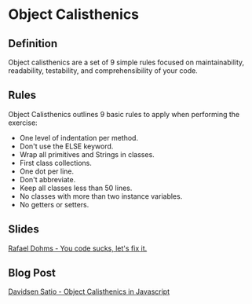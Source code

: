 # Object Calisthenics

## Definition
Object calisthenics are a set of 9 simple rules focused on maintainability, readability, testability, and comprehensibility of your code.


## Rules
Object Calisthenics outlines 9 basic rules to apply when performing the exercise:

* One level of indentation per method.
* Don't use the ELSE keyword.
* Wrap all primitives and Strings in classes.
* First class collections.
* One dot per line.
* Don't abbreviate.
* Keep all classes less than 50 lines.
* No classes with more than two instance variables.
* No getters or setters.

## Slides
[Rafael Dohms - You code sucks, let's fix it.](https://fr.slideshare.net/rdohms/bettercode-phpbenelux212alternate)

## Blog Post
[Davidsen Satio - Object Calisthenics in Javascript](https://medium.com/@davidsen/clean-code-object-calisthenics-f6f4dec07c8b)